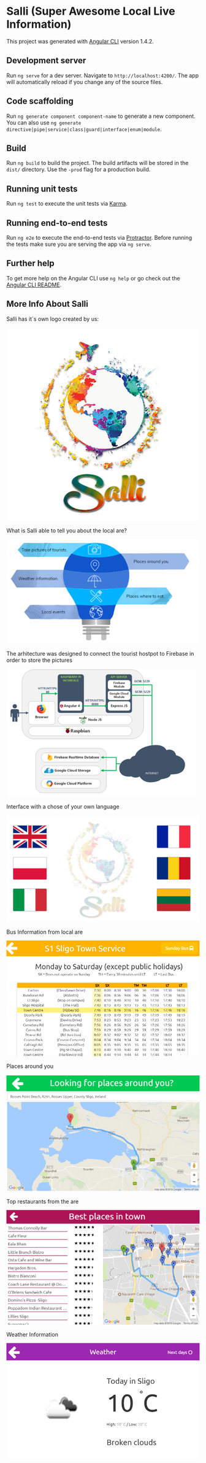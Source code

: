 # Salli (Super Awesome Local Live Information)

This project was generated with [Angular CLI](https://github.com/angular/angular-cli) version 1.4.2.

## Development server

Run `ng serve` for a dev server. Navigate to `http://localhost:4200/`. The app will automatically reload if you change any of the source files.

## Code scaffolding

Run `ng generate component component-name` to generate a new component. You can also use `ng generate directive|pipe|service|class|guard|interface|enum|module`.

## Build

Run `ng build` to build the project. The build artifacts will be stored in the `dist/` directory. Use the `-prod` flag for a production build.

## Running unit tests

Run `ng test` to execute the unit tests via [Karma](https://karma-runner.github.io).

## Running end-to-end tests

Run `ng e2e` to execute the end-to-end tests via [Protractor](http://www.protractortest.org/).
Before running the tests make sure you are serving the app via `ng serve`.

## Further help

To get more help on the Angular CLI use `ng help` or go check out the [Angular CLI README](https://github.com/angular/angular-cli/blob/master/README.md).

## More Info About Salli

Salli has it`s own logo created by us:

![alt_text](https://github.com/AlexandraDamaschin/raspberry-pi-interface/blob/master/logoSally.png)

What is Salli able to tell you about the local are?

![alt_text](https://github.com/AlexandraDamaschin/raspberry-pi-interface/blob/master/SalliIntro.PNG)

The arhitecture was designed to connect the tourist hostpot to Firebase in order to store the pictures

![alt_text](https://github.com/AlexandraDamaschin/raspberry-pi-interface/blob/master/Arhitecture.PNG)

Interface with a chose of your own language 

![alt_text](https://github.com/AlexandraDamaschin/raspberry-pi-interface/blob/master/Interface.PNG)

Bus Information from local are

![alt_text](https://github.com/AlexandraDamaschin/raspberry-pi-interface/blob/master/BusInfo.PNG)

Places around you

![alt_text](https://github.com/AlexandraDamaschin/raspberry-pi-interface/blob/master/Places.PNG)

Top restaurants from the are

![alt_text](https://github.com/AlexandraDamaschin/raspberry-pi-interface/blob/master/Restaurants.PNG)

Weather Information

![alt_text](https://github.com/AlexandraDamaschin/raspberry-pi-interface/blob/master/Weather.PNG)
